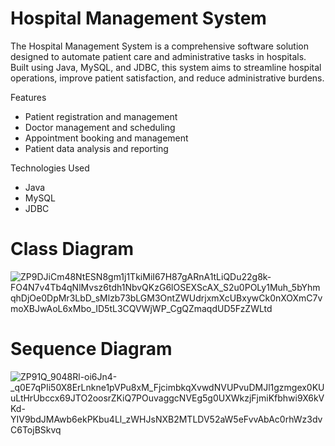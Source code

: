 # Hospital Management System

The Hospital Management System is a comprehensive software solution designed to automate patient care and administrative tasks in hospitals. Built using Java, MySQL, and JDBC, this system aims to streamline hospital operations, improve patient satisfaction, and reduce administrative burdens.

Features


- Patient registration and management
- Doctor management and scheduling
- Appointment booking and management
- Patient data analysis and reporting


Technologies Used


- Java
- MySQL
- JDBC

# Class Diagram

![ZP9DJiCm48NtESN8gm1j1TkiMiI67H87gARnA1tLiQDu22g8k-FO4N7v4Tb4qNlMvsz6tdh1NbvQKzG6lOSEXScAX_S2u0POLy1Muh_5bYhmqhDjOe0DpMr3LbD_sMlzb73bLGM3OntZWUdrjxmXcUBxywCk0nXOXmC7vmoXBJwAoL6xMbo_ID5tL3CQVWjWP_CgQZmaqdUD5FzZWLtd](https://github.com/user-attachments/assets/e130533f-c5e4-436d-a2dd-efee31f0ab88)

# Sequence Diagram

![ZP91Q_9048Rl-oi6Jn4-_q0E7qPIi50X8ErLnkne1pVPu8xM_FjcimbkqXvwdNVUPvuDMJl1gzmgex0KUuLtHrUbccx69JTO2oosrZKiQ7POuvaggcNVEg5g0UXWkzjFjmiKfbhwi9X6kVKd-YIV9bdJMAwb6ekPKbu4Ll_zWHJsNXB2MTLDV52aW5eFvvAbAc0rhWz3dvC6TojBSkvq](https://github.com/user-attachments/assets/5a21f4ab-6809-4ec1-ba66-a6c47dd284c0)
